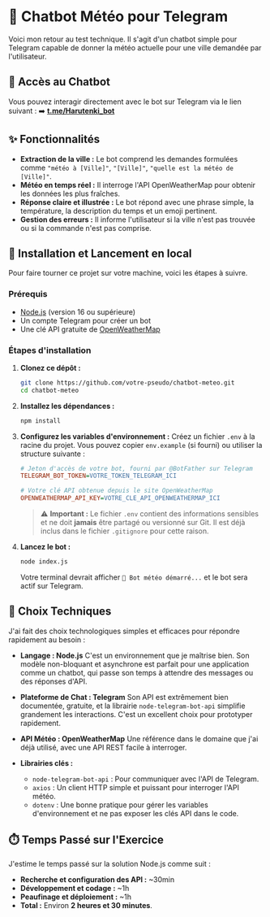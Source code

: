 # 🤖 Chatbot Météo pour Telegram

Voici mon retour au test technique. Il s'agit d'un chatbot simple pour Telegram capable de donner la météo actuelle pour une ville demandée par l'utilisateur.

## 🔗 Accès au Chatbot

Vous pouvez interagir directement avec le bot sur Telegram via le lien suivant :
➡️ **[t.me/Harutenki_bot](https://t.me/Harutenki_bot)**

## ✨ Fonctionnalités

*   **Extraction de la ville :** Le bot comprend les demandes formulées comme `"météo à [Ville]"`, `"[Ville]"`, `"quelle est la météo de [Ville]"`.
*   **Météo en temps réel :** Il interroge l'API OpenWeatherMap pour obtenir les données les plus fraîches.
*   **Réponse claire et illustrée :** Le bot répond avec une phrase simple, la température, la description du temps et un emoji pertinent.
*   **Gestion des erreurs :** Il informe l'utilisateur si la ville n'est pas trouvée ou si la commande n'est pas comprise.

## 🚀 Installation et Lancement en local

Pour faire tourner ce projet sur votre machine, voici les étapes à suivre.

### Prérequis

*   [Node.js](https://nodejs.org/) (version 16 ou supérieure)
*   Un compte Telegram pour créer un bot
*   Une clé API gratuite de [OpenWeatherMap](https://openweathermap.org/api)

### Étapes d'installation

1.  **Clonez ce dépôt :**
    ```bash
    git clone https://github.com/votre-pseudo/chatbot-meteo.git
    cd chatbot-meteo
    ```

2.  **Installez les dépendances :**
    ```bash
    npm install
    ```

3.  **Configurez les variables d'environnement :**
    Créez un fichier `.env` à la racine du projet. Vous pouvez copier `env.example` (si fourni) ou utiliser la structure suivante :

    ```ini
    # Jeton d'accès de votre bot, fourni par @BotFather sur Telegram
    TELEGRAM_BOT_TOKEN=VOTRE_TOKEN_TELEGRAM_ICI

    # Votre clé API obtenue depuis le site OpenWeatherMap
    OPENWEATHERMAP_API_KEY=VOTRE_CLE_API_OPENWEATHERMAP_ICI
    ```
    > ⚠️ **Important :** Le fichier `.env` contient des informations sensibles et ne doit **jamais** être partagé ou versionné sur Git. Il est déjà inclus dans le fichier `.gitignore` pour cette raison.

4.  **Lancez le bot :**
    ```bash
    node index.js
    ```
    Votre terminal devrait afficher `🤖 Bot météo démarré...` et le bot sera actif sur Telegram.

## 🤔 Choix Techniques

J'ai fait des choix technologiques simples et efficaces pour répondre rapidement au besoin :

*   **Langage : Node.js**
    C'est un environnement que je maîtrise bien. Son modèle non-bloquant et asynchrone est parfait pour une application comme un chatbot, qui passe son temps à attendre des messages ou des réponses d'API.

*   **Plateforme de Chat : Telegram**
    Son API est extrêmement bien documentée, gratuite, et la librairie `node-telegram-bot-api` simplifie grandement les interactions. C'est un excellent choix pour prototyper rapidement.

*   **API Météo : OpenWeatherMap**
    Une référence dans le domaine que j'ai déjà utilisé, avec une API REST facile à interroger.

*   **Librairies clés :**
    *   `node-telegram-bot-api` : Pour communiquer avec l'API de Telegram.
    *   `axios` : Un client HTTP simple et puissant pour interroger l'API météo.
    *   `dotenv` : Une bonne pratique pour gérer les variables d'environnement et ne pas exposer les clés API dans le code.

## ⏱️ Temps Passé sur l'Exercice

J'estime le temps passé sur la solution Node.js comme suit :
*   **Recherche et configuration des API :** ~30min
*   **Développement et codage :** ~1h
*   **Peaufinage et déploiement :** ~1h
*   **Total :** Environ **2 heures et 30 minutes**.
